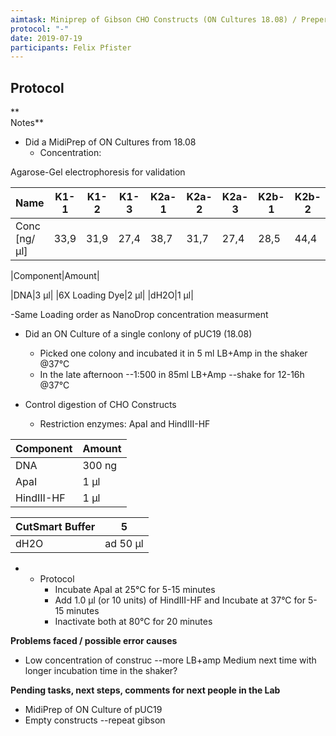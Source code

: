 ```yaml
---
aimtask: Miniprep of Gibson CHO Constructs (ON Cultures 18.08) / Preperation for MidiPrep of pUC19 /Control digestion of Gibson CHO Constructs  
protocol: "-"  
date: 2019-07-19  
participants: Felix Pfister
---  
```

  
## Protocol 
**  
Notes**

  

-   Did a MidiPrep of ON Cultures from 18.08
    -   Concentration:


Agarose-Gel electrophoresis for validation

|Name|K1-1|K1-2|K1-3|K2a-1|K2a-2|K2a-3|K2b-1|K2b-2|K2b-3|
|--- |--- |--- |--- |--- |--- |--- |--- |--- |--- |
|Conc [ng/µl]|33,9|31,9|27,4|38,7|31,7|27,4|28,5|44,4|26,1|

   

|Component|Amount|

|DNA|3 µl|
|6X Loading Dye|2 µl|
|dH2O|1 µl|
 
-Same Loading order as NanoDrop concentration measurment

  

  

-   Did an ON Culture of a single conlony of pUC19 (18.08)
    -   Picked one colony and incubated it in 5 ml LB+Amp in the shaker @37°C
    -   In the late afternoon --1:500 in 85ml LB+Amp --shake for 12-16h @37°C

-   Control digestion of CHO Constructs
    -   Restriction enzymes: ApaI and HindIII-HF


|Component|Amount|
|--- |--- |
|DNA|300 ng|
|ApaI|1 µl|
|HindIII-HF|1 µl|


|CutSmart Buffer|5|
|--- |--- |
|dH2O|ad 50 µl|

-   -   Protocol
        -   Incubate ApaI at 25°C for 5-15 minutes
        -   Add 1.0 µl (or 10 units) of HindIII-HF and  Incubate at 37°C for 5-15 minutes
        -   Inactivate both at 80°C for 20 minutes

**Problems faced / possible error causes**

-   Low concentration of construc --more LB+amp Medium next time with longer incubation time in the shaker?

  

**Pending tasks, next steps, comments for next people in the Lab**

  

-   MidiPrep of ON Culture of pUC19
-   Empty constructs --repeat gibson

![<Beschreibung>](/labjournal-entries/images/Unbenannt.png)
![<Beschreibung>](/labjournal-entries/images/TS05376Aug192019.jpg)
![<Beschreibung>](/labjournal-entries/images/TS05375Aug192019.jpg)
